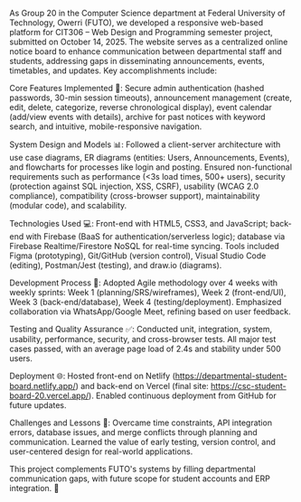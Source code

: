 As Group 20 in the Computer Science department at Federal University of Technology, Owerri (FUTO), we developed a responsive web-based platform for CIT306 – Web Design and Programming semester project, submitted on October 14, 2025. The website serves as a centralized online notice board to enhance communication between departmental staff and students, addressing gaps in disseminating announcements, events, timetables, and updates. Key accomplishments include:

Core Features Implemented 🎉: Secure admin authentication (hashed passwords, 30-min session timeouts), announcement management (create, edit, delete, categorize, reverse chronological display), event calendar (add/view events with details), archive for past notices with keyword search, and intuitive, mobile-responsive navigation.

System Design and Models 📊: Followed a client-server architecture with use case diagrams, ER diagrams (entities: Users, Announcements, Events), and flowcharts for processes like login and posting. Ensured non-functional requirements such as performance (<3s load times, 500+ users), security (protection against SQL injection, XSS, CSRF), usability (WCAG 2.0 compliance), compatibility (cross-browser support), maintainability (modular code), and scalability.

Technologies Used 💻: Front-end with HTML5, CSS3, and JavaScript; back-end with Firebase (BaaS for authentication/serverless logic); database via Firebase Realtime/Firestore NoSQL for real-time syncing. Tools included Figma (prototyping), Git/GitHub (version control), Visual Studio Code (editing), Postman/Jest (testing), and draw.io (diagrams).

Development Process 🚀: Adopted Agile methodology over 4 weeks with weekly sprints: Week 1 (planning/SRS/wireframes), Week 2 (front-end/UI), Week 3 (back-end/database), Week 4 (testing/deployment). Emphasized collaboration via WhatsApp/Google Meet, refining based on user feedback.

Testing and Quality Assurance ✅: Conducted unit, integration, system, usability, performance, security, and cross-browser tests. All major test cases passed, with an average page load of 2.4s and stability under 500 users.

Deployment 🌐: Hosted front-end on Netlify (https://departmental-student-board.netlify.app/) and back-end on Vercel (final site: https://csc-student-board-20.vercel.app/). Enabled continuous deployment from GitHub for future updates.

Challenges and Lessons 🌱: Overcame time constraints, API integration errors, database issues, and merge conflicts through planning and communication. Learned the value of early testing, version control, and user-centered design for real-world applications.

This project complements FUTO's systems by filling departmental communication gaps, with future scope for student accounts and ERP integration. 🌟